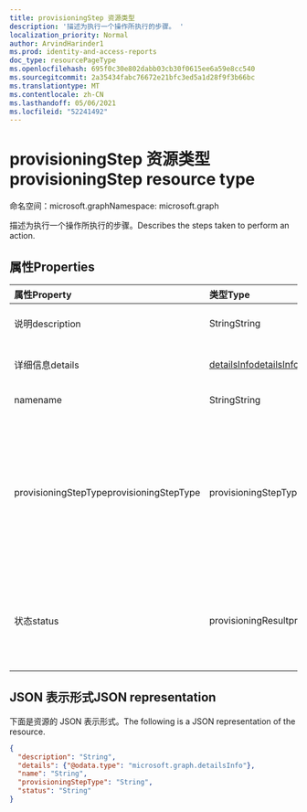 ```yaml
---
title: provisioningStep 资源类型
description: '描述为执行一个操作所执行的步骤。 '
localization_priority: Normal
author: ArvindHarinder1
ms.prod: identity-and-access-reports
doc_type: resourcePageType
ms.openlocfilehash: 695f0c30e802dabb03cb30f0615ee6a59e8cc540
ms.sourcegitcommit: 2a35434fabc76672e21bfc3ed5a1d28f9f3b66bc
ms.translationtype: MT
ms.contentlocale: zh-CN
ms.lasthandoff: 05/06/2021
ms.locfileid: "52241492"
---
```

# <a name="provisioningstep-resource-type"></a><span data-ttu-id="03452-103">provisioningStep 资源类型</span><span class="sxs-lookup"><span data-stu-id="03452-103">provisioningStep resource type</span></span>

<span data-ttu-id="03452-104">命名空间：microsoft.graph</span><span class="sxs-lookup"><span data-stu-id="03452-104">Namespace: microsoft.graph</span></span>

<span data-ttu-id="03452-105">描述为执行一个操作所执行的步骤。</span><span class="sxs-lookup"><span data-stu-id="03452-105">Describes the steps taken to perform an action.</span></span>

## <a name="properties"></a><span data-ttu-id="03452-106">属性</span><span class="sxs-lookup"><span data-stu-id="03452-106">Properties</span></span>

| <span data-ttu-id="03452-107">属性</span><span class="sxs-lookup"><span data-stu-id="03452-107">Property</span></span>     | <span data-ttu-id="03452-108">类型</span><span class="sxs-lookup"><span data-stu-id="03452-108">Type</span></span>        | <span data-ttu-id="03452-109">说明</span><span class="sxs-lookup"><span data-stu-id="03452-109">Description</span></span> |
|:-------------|:------------|:------------|
|<span data-ttu-id="03452-110">说明</span><span class="sxs-lookup"><span data-stu-id="03452-110">description</span></span>|<span data-ttu-id="03452-111">String</span><span class="sxs-lookup"><span data-stu-id="03452-111">String</span></span>|<span data-ttu-id="03452-112">步骤中发生的情况摘要。</span><span class="sxs-lookup"><span data-stu-id="03452-112">Summary of what occurred during the step.</span></span>|
|<span data-ttu-id="03452-113">详细信息</span><span class="sxs-lookup"><span data-stu-id="03452-113">details</span></span>|[<span data-ttu-id="03452-114">detailsInfo</span><span class="sxs-lookup"><span data-stu-id="03452-114">detailsInfo</span></span>](detailsinfo.md)|<span data-ttu-id="03452-115">步骤中发生的情况的详细信息。</span><span class="sxs-lookup"><span data-stu-id="03452-115">Details of what occurred during the step.</span></span>|
|<span data-ttu-id="03452-116">name</span><span class="sxs-lookup"><span data-stu-id="03452-116">name</span></span>|<span data-ttu-id="03452-117">String</span><span class="sxs-lookup"><span data-stu-id="03452-117">String</span></span>|<span data-ttu-id="03452-118">步骤的名称。</span><span class="sxs-lookup"><span data-stu-id="03452-118">Name of the step.</span></span>|
|<span data-ttu-id="03452-119">provisioningStepType</span><span class="sxs-lookup"><span data-stu-id="03452-119">provisioningStepType</span></span>|<span data-ttu-id="03452-120">provisioningStepType</span><span class="sxs-lookup"><span data-stu-id="03452-120">provisioningStepType</span></span>| <span data-ttu-id="03452-121">步骤的类型。</span><span class="sxs-lookup"><span data-stu-id="03452-121">Type of step.</span></span> <span data-ttu-id="03452-122">可取值为：`import`、`scoping`、`matching`、`processing`、`referenceResolution`、`export` 或 `unknownFutureValue`。</span><span class="sxs-lookup"><span data-stu-id="03452-122">Possible values are: `import`, `scoping`, `matching`, `processing`, `referenceResolution`, `export`, `unknownFutureValue`.</span></span>|
|<span data-ttu-id="03452-123">状态</span><span class="sxs-lookup"><span data-stu-id="03452-123">status</span></span>|<span data-ttu-id="03452-124">provisioningResult</span><span class="sxs-lookup"><span data-stu-id="03452-124">provisioningResult</span></span>| <span data-ttu-id="03452-125">步骤的状态。</span><span class="sxs-lookup"><span data-stu-id="03452-125">Status of the step.</span></span> <span data-ttu-id="03452-126">可能的值是 `success` `warning` `failure` ：、、、、。 `skipped` `unknownFutureValue`</span><span class="sxs-lookup"><span data-stu-id="03452-126">Possible values are: `success`, `warning`,  `failure`, `skipped`, `unknownFutureValue`.</span></span>|

## <a name="json-representation"></a><span data-ttu-id="03452-127">JSON 表示形式</span><span class="sxs-lookup"><span data-stu-id="03452-127">JSON representation</span></span>

<span data-ttu-id="03452-128">下面是资源的 JSON 表示形式。</span><span class="sxs-lookup"><span data-stu-id="03452-128">The following is a JSON representation of the resource.</span></span>

<!-- {
  "blockType": "resource",
  "optionalProperties": [

  ],
  "@odata.type": "microsoft.graph.provisioningStep",
  "baseType": null
}-->

```json
{
  "description": "String",
  "details": {"@odata.type": "microsoft.graph.detailsInfo"},
  "name": "String",
  "provisioningStepType": "String",
  "status": "String"
}
```

<!-- uuid: 16cd6b66-4b1a-43a1-adaf-3a886856ed98
2019-02-04 14:57:30 UTC -->
<!-- {
  "type": "#page.annotation",
  "description": "provisioningStep resource",
  "keywords": "",
  "section": "documentation",
  "tocPath": ""
}-->


